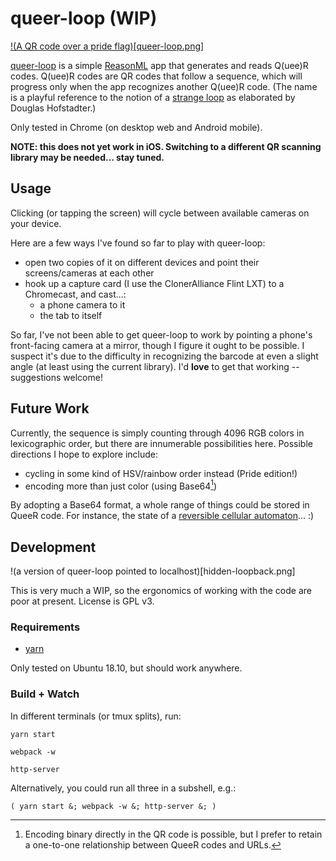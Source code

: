 # queer-loop (WIP)

[!(A QR code over a pride flag)[queer-loop.png]](https://qqq.lu)

[queer-loop](https://qqq.lu) is a simple [ReasonML](https://reasonml.github.io/)
app that generates and reads Q(uee)R codes. Q(uee)R codes are QR codes that
follow a sequence, which will progress only when the app recognizes another
Q(uee)R code. (The name is a playful reference to the notion of a [strange
loop](https://en.wikipedia.org/wiki/Strange_loop) as elaborated by Douglas
Hofstadter.)

Only tested in Chrome (on desktop web and Android mobile).

**NOTE: this does not yet work in iOS. Switching to a different QR scanning
library may be needed... stay tuned.**

## Usage

Clicking (or tapping the screen) will cycle between available cameras on your
device.

Here are a few ways I've found so far to play with queer-loop:

- open two copies of it on different devices and point their screens/cameras at
  each other
- hook up a capture card (I use the ClonerAlliance Flint LXT) to a Chromecast,
  and cast...:
    - a phone camera to it
    - the tab to itself

So far, I've not been able to get queer-loop to work by pointing a phone's
front-facing camera at a mirror, though I figure it ought to be possible. I
suspect it's due to the difficulty in recognizing the barcode at even a slight
angle (at least using the current library). I'd **love** to get that working --
suggestions welcome!

## Future Work

Currently, the sequence is simply counting through 4096 RGB colors in
lexicographic order, but there are innumerable possibilities here. Possible
directions I hope to explore include:

- cycling in some kind of HSV/rainbow order instead (Pride edition!)
- encoding more than just color (using Base64[^1])

[^1]: Encoding binary directly in the QR code is possible, but I prefer to
retain a one-to-one relationship between QueeR codes and URLs.

By adopting a Base64 format, a whole range of things could be stored in QueeR
code. For instance, the state of a [reversible cellular
automaton](https://en.wikipedia.org/wiki/Reversible_cellular_automaton)... :)

## Development

!(a version of queer-loop pointed to localhost)[hidden-loopback.png]

This is very much a WIP, so the ergonomics of working with the code are poor at
present. License is GPL v3.

### Requirements

- [yarn](https://yarnpkg.com/)

Only tested on Ubuntu 18.10, but should work anywhere.

### Build + Watch

In different terminals (or tmux splits), run:

```
yarn start
```

```
webpack -w
```


```
http-server
```

Alternatively, you could run all three in a subshell, e.g.:

```( yarn start &; webpack -w &; http-server &; )```
